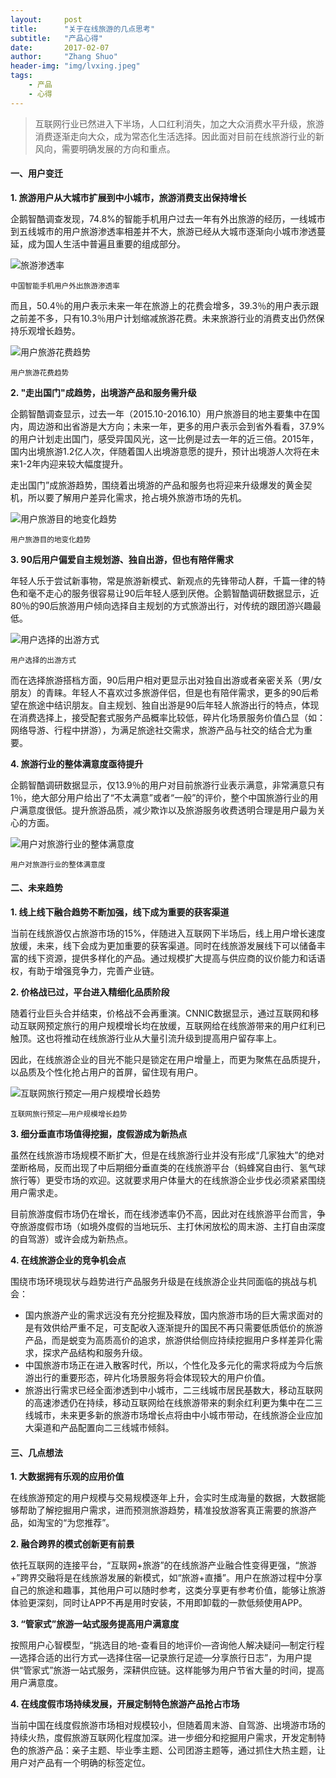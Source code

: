 ```yaml
---
layout:     post
title:      "关于在线旅游的几点思考"
subtitle:   "产品心得"
date:       2017-02-07
author:     "Zhang Shuo"
header-img: "img/lvxing.jpeg"
tags:
    - 产品
    - 心得
---
```


> 互联网行业已然进入下半场，人口红利消失，加之大众消费水平升级，旅游消费逐渐走向大众，成为常态化生活选择。因此面对目前在线旅游行业的新风向，需要明确发展的方向和重点。

#### 一、用户变迁

**1. 旅游用户从大城市扩展到中小城市，旅游消费支出保持增长**

企鹅智酷调查发现，74.8%的智能手机用户过去一年有外出旅游的经历，一线城市到五线城市的用户旅游渗透率相差并不大，旅游已经从大城市逐渐向小城市渗透蔓延，成为国人生活中普遍且重要的组成部分。

![旅游渗透率](/img/0207lvyou/1.png)

<small class="img-hint">中国智能手机用户外出旅游渗透率</small>

而且，50.4％的用户表示未来一年在旅游上的花费会增多，39.3％的用户表示跟之前差不多，只有10.3％用户计划缩减旅游花费。未来旅游行业的消费支出仍然保持乐观增长趋势。

![用户旅游花费趋势](/img/0207lvyou/2.png)

<small class="img-hint">用户旅游花费趋势</small>

**2. "走出国门"成趋势，出境游产品和服务需升级**

企鹅智酷调查显示，过去一年（2015.10-2016.10）用户旅游目的地主要集中在国内，周边游和出省游是大方向；未来一年，更多的用户表示会到省外看看，37.9%的用户计划走出国门，感受异国风光，这一比例是过去一年的近三倍。2015年，国内出境旅游1.2亿人次，伴随着国人出境游意愿的提升，预计出境游人次将在未来1-2年内迎来较大幅度提升。

走出国门”成旅游趋势，围绕着出境游的产品和服务也将迎来升级爆发的黄金契机，所以要了解用户差异化需求，抢占境外旅游市场的先机。

![用户旅游目的地变化趋势](/img/0207lvyou/3.png)

<small class="img-hint">用户旅游目的地变化趋势</small>

**3.  90后用户偏爱自主规划游、独自出游，但也有陪伴需求**

年轻人乐于尝试新事物，常是旅游新模式、新观点的先锋带动人群，千篇一律的特色和毫不走心的服务很容易让90后年轻人感到厌倦。企鹅智酷调研数据显示，近80％的90后旅游用户倾向选择自主规划的方式旅游出行，对传统的跟团游兴趣最低。

![用户选择的出游方式](/img/0207lvyou/4.png)

<small class="img-hint">用户选择的出游方式</small>

而在选择旅游搭档方面，90后用户相对更显示出对独自出游或者亲密关系（男/女朋友）的青睐。年轻人不喜欢过多旅游伴侣，但是也有陪伴需求，更多的90后希望在旅途中结识朋友。自主规划、独自出游是90后年轻人旅游出行的特点，体现在消费选择上，接受配套式服务产品概率比较低，碎片化场景服务价值凸显（如：网络导游、行程中拼游），为满足旅途社交需求，旅游产品与社交的结合尤为重要。

**4. 旅游行业的整体满意度亟待提升**

企鹅智酷调研数据显示，仅13.9％的用户对目前旅游行业表示满意，非常满意只有1％，绝大部分用户给出了“不太满意”或者“一般”的评价，整个中国旅游行业的用户满意度很低。提升旅游品质，减少欺诈以及旅游服务收费透明合理是用户最为关心的方面。

![用户对旅游行业的整体满意度](/img/0207lvyou/5.png)

<small class="img-hint">用户对旅游行业的整体满意度</small>

#### 二、未来趋势

**1. 线上线下融合趋势不断加强，线下成为重要的获客渠道**

当前在线旅游仅占旅游市场的15%，伴随进入互联网下半场后，线上用户增长速度放缓，未来，线下会成为更加重要的获客渠道。同时在线旅游发展线下可以储备丰富的线下资源，提供多样化的产品。通过规模扩大提高与供应商的议价能力和话语权，有助于增强竞争力，完善产业链。

**2. 价格战已过，平台进入精细化品质阶段**

随着行业巨头合并结束，价格战不会再重演。CNNIC数据显示，通过互联网和移动互联网预定旅行的用户规模增长均在放缓，互联网给在线旅游带来的用户红利已触顶。这也将推动在线旅游行业从大量引流升级到提高用户留存率上。

因此，在线旅游企业的目光不能只是锁定在用户增量上，而更为聚焦在品质提升，以品质及个性化抢占用户的首屏，留住现有用户。

![互联网旅行预定—用户规模增长趋势](/img/0207lvyou/6.png)

<small class="img-hint">互联网旅行预定—用户规模增长趋势</small>

**3. 细分垂直市场值得挖掘，度假游成为新热点**

虽然在线旅游市场规模不断扩大，但是在线旅游行业并没有形成“几家独大”的绝对垄断格局，反而出现了中后期细分垂直类的在线旅游平台（蚂蜂窝自由行、氢气球旅行等）更受市场的欢迎。这就要求用户体量大的在线旅游企业步伐必须紧紧围绕用户需求走。

目前旅游度假市场仍在增长，而在线渗透率仍不高，因此对在线旅游平台而言，争夺旅游度假市场（如境外度假的当地玩乐、主打休闲放松的周末游、主打自由深度的自驾游）或许会成为新热点。

**4. 在线旅游企业的竞争机会点**

围绕市场环境现状与趋势进行产品服务升级是在线旅游企业共同面临的挑战与机会：

* 国内旅游产业的需求远没有充分挖掘及释放，国内旅游市场的巨大需求面对的是有效供给严重不足，可支配收入逐渐提升的国民不再只需要低质低价的旅游产品，而是蜕变为高质高价的追求，旅游供给侧应持续挖掘用户多样差异化需求，探求产品结构和服务升级。
* 中国旅游市场正在进入散客时代，所以，个性化及多元化的需求将成为今后旅游出行的重要形态，碎片化场景服务将会体现较大的用户价值。
* 旅游出行需求已经全面渗透到中小城市，二三线城市居民基数大，移动互联网的高速渗透仍在持续，移动互联网给在线旅游带来的剩余红利更为集中在二三线城市，未来更多新的旅游市场增长点将由中小城市带动，在线旅游企业应加大渠道和产品配置向二三线城市倾斜。

#### 三、几点想法

**1. 大数据拥有乐观的应用价值**

在线旅游预定的用户规模与交易规模逐年上升，会实时生成海量的数据，大数据能够帮助了解挖掘用户需求，进而预测旅游趋势，精准投放游客真正需要的旅游产品，如淘宝的“为您推荐”。

**2. 融合跨界的模式创新更有前景**

依托互联网的连接平台，“互联网+旅游”的在线旅游产业融合性变得更强，“旅游+”跨界交融将是在线旅游发展的新模式，如“旅游+直播”。用户在旅游过程中分享自己的旅途和趣事，其他用户可以随时参考，这类分享更有参考价值，能够让旅游体验更深刻，同时让APP不再是用时安装，不用即卸载的一款低频使用APP。

**3. “管家式”旅游一站式服务提高用户满意度**

按照用户心智模型，“挑选目的地-查看目的地评价—咨询他人解决疑问—制定行程—选择合适的出行方式—选择住宿—记录旅行足迹—分享旅行日志”，为用户提供“管家式”旅游一站式服务，深耕供应链。这样能够为用户节省大量的时间，提高用户满意度。

**4. 在线度假市场持续发展，开展定制特色旅游产品抢占市场**

当前中国在线度假旅游市场相对规模较小，但随着周末游、自驾游、出境游市场的持续火热，度假旅游互联网化程度加深。进一步细分和挖掘用户需求，开发定制特色的旅游产品：亲子主题、毕业季主题、公司团游主题等，通过抓住大热主题，让用户对产品有一个明确的标签定位。